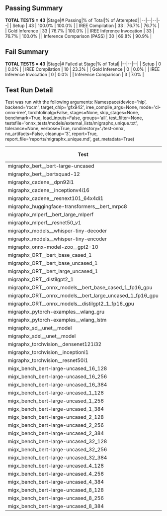 ## Passing Summary

**TOTAL TESTS = 43**
|Stage|# Passing|% of Total|% of Attempted|
|--|--|--|--|
| Setup | 43 | 100.0% | 100.0% |
| IREE Compilation | 33 | 76.7% | 76.7% |
| Gold Inference | 33 | 76.7% | 100.0% |
| IREE Inference Invocation | 33 | 76.7% | 100.0% |
| Inference Comparison (PASS) | 30 | 69.8% | 90.9% |
## Fail Summary

**TOTAL TESTS = 43**
|Stage|# Failed at Stage|% of Total|
|--|--|--|
| Setup | 0 | 0.0% |
| IREE Compilation | 10 | 23.3% |
| Gold Inference | 0 | 0.0% |
| IREE Inference Invocation | 0 | 0.0% |
| Inference Comparison | 3 | 7.0% |
## Test Run Detail
Test was run with the following arguments:
Namespace(device='hip', backend='rocm', target_chip='gfx942', iree_compile_args=None, mode='cl-onnx-iree', torchtolinalg=False, stages=None, skip_stages=None, benchmark=True, load_inputs=False, groups='all', test_filter=None, testsfile='onnx_tests/models/external_lists/migraphx_unique.txt', tolerance=None, verbose=True, rundirectory='./test-onnx', no_artifacts=False, cleanup='3', report=True, report_file='reports/migraphx_unique.md', get_metadata=True)

| Test | Exit Status | Mean Benchmark Time (ms) | Notes |
|--|--|--|--|
| migraphx_bert__bert-large-uncased | PASS | 18.83233751868829 | |
| migraphx_bert__bertsquad-12 | compilation | None | |
| migraphx_cadene__dpn92i1 | PASS | 4.301939845736718 | |
| migraphx_cadene__inceptionv4i16 | PASS | 18.032265706664415 | |
| migraphx_cadene__resnext101_64x4di1 | PASS | 3.392045570506703 | |
| migraphx_huggingface-transformers__bert_mrpc8 | PASS | 8.002805079115856 | |
| migraphx_mlperf__bert_large_mlperf | PASS | 26.045094322510934 | |
| migraphx_mlperf__resnet50_v1 | PASS | 16.174202787051737 | |
| migraphx_models__whisper-tiny-decoder | compilation | None | |
| migraphx_models__whisper-tiny-encoder | Numerics | 116.51629017756527 | |
| migraphx_onnx-model-zoo__gpt2-10 | compilation | None | |
| migraphx_ORT__bert_base_cased_1 | compilation | None | |
| migraphx_ORT__bert_base_uncased_1 | compilation | None | |
| migraphx_ORT__bert_large_uncased_1 | compilation | None | |
| migraphx_ORT__distilgpt2_1 | PASS | 66.48275763533698 | |
| migraphx_ORT__onnx_models__bert_base_cased_1_fp16_gpu | compilation | None | |
| migraphx_ORT__onnx_models__bert_large_uncased_1_fp16_gpu | compilation | None | |
| migraphx_ORT__onnx_models__distilgpt2_1_fp16_gpu | Numerics | 39.08990985601795 | |
| migraphx_pytorch-examples__wlang_gru | PASS | 17.962494978490167 | |
| migraphx_pytorch-examples__wlang_lstm | PASS | 14.063753871958404 | |
| migraphx_sd__unet__model | import_model | None | |
| migraphx_sdxl__unet__model | import_model | None | |
| migraphx_torchvision__densenet121i32 | PASS | 12.896843356776072 | |
| migraphx_torchvision__inceptioni1 | PASS | 3.2990871469893945 | |
| migraphx_torchvision__resnet50i1 | PASS | 2.1698169812025814 | |
| migx_bench_bert-large-uncased_16_128 | PASS | 26.62613196370341 | |
| migx_bench_bert-large-uncased_16_256 | PASS | 39.02024746531861 | |
| migx_bench_bert-large-uncased_16_384 | PASS | 57.73807711537099 | |
| migx_bench_bert-large-uncased_1_128 | PASS | 12.152977010112082 | |
| migx_bench_bert-large-uncased_1_256 | PASS | 12.747841834755102 | |
| migx_bench_bert-large-uncased_1_384 | PASS | 19.493636112504948 | |
| migx_bench_bert-large-uncased_2_128 | PASS | 12.44109190121803 | |
| migx_bench_bert-large-uncased_2_256 | PASS | 19.005539454627538 | |
| migx_bench_bert-large-uncased_2_384 | PASS | 20.158731424475484 | |
| migx_bench_bert-large-uncased_32_128 | PASS | 37.891465863172094 | |
| migx_bench_bert-large-uncased_32_256 | PASS | 73.42261643886256 | |
| migx_bench_bert-large-uncased_32_384 | Numerics | 119.10200143271747 | |
| migx_bench_bert-large-uncased_4_128 | PASS | 19.531447442002698 | |
| migx_bench_bert-large-uncased_4_256 | PASS | 20.250263684954238 | |
| migx_bench_bert-large-uncased_4_384 | PASS | 23.6974036871006 | |
| migx_bench_bert-large-uncased_8_128 | PASS | 20.8812279493681 | |
| migx_bench_bert-large-uncased_8_256 | PASS | 27.694231358906013 | |
| migx_bench_bert-large-uncased_8_384 | PASS | 33.715346681198014 | |
